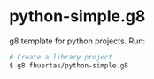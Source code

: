 # python-simple.g8

g8 template for python projects. Run:

```bash
# Create a library project
$ g8 fhuertas/python-simple.g8
```
